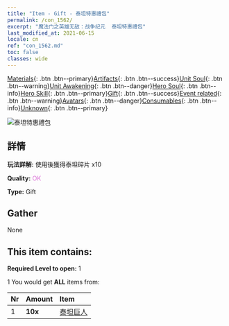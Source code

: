 ```yaml
---
title: "Item - Gift - 泰坦特惠禮包"
permalink: /con_1562/
excerpt: "魔法门之英雄无敌：战争纪元  泰坦特惠禮包"
last_modified_at: 2021-06-15
locale: cn
ref: "con_1562.md"
toc: false
classes: wide
---
```

 [Materials](/ItemsCN/){: .btn .btn--primary}[Artifacts](/ItemsCN/Artifacts/){: .btn .btn--success}[Unit Soul](/ItemsCN/UnitSoul/){: .btn .btn--warning}[Unit Awakening](/ItemsCN/UnitAwakening/){: .btn .btn--danger}[Hero Soul](/ItemsCN/HeroSoul/){: .btn .btn--info}[Hero Skill](/ItemsCN/HeroSkill/){: .btn .btn--primary}[Gift](/ItemsCN/Gift/){: .btn .btn--success}[Event related](/ItemsCN/Events/){: .btn .btn--warning}[Avatars](/ItemsCN/Avatars/){: .btn .btn--danger}[Consumables](/ItemsCN/Consumables/){: .btn .btn--info}[Unknown](/ItemsCN/Unknown/){: .btn .btn--primary}

 ![泰坦特惠禮包](/images/t/i_907126.png)

## 詳情
 **玩法詳解:** 使用後獲得泰坦碎片 x10

 **Quality:** <span style="color: #DA70D6">OK</span>

 **Type:** Gift

## Gather

  None

## This item contains:

 **Required Level to open:** 1

 1 You would get **ALL** items  from:

  | Nr | Amount |     Item    |
  |:---|:-------|:------------|
  | 1 |  **10x** | [泰坦巨人](/cn/Items/unt_241/) |  | 

